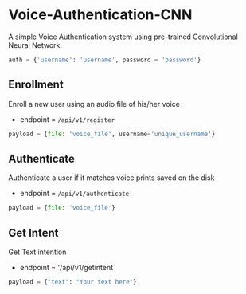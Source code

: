 # Voice-Authentication-CNN

A simple Voice Authentication system using pre-trained Convolutional Neural Network.

```python
auth = {'username': 'username', password = 'password'}
```

## Enrollment

Enroll a new user using an audio file of his/her voice

- endpoint = `/api/v1/register`

```python
payload = {file: 'voice_file', username='unique_username'}
```

## Authenticate

Authenticate a user if it matches voice prints saved on the disk

- endpoint = `/api/v1/authenticate`

```python
payload = {file: 'voice_file'}
```

## Get Intent

Get Text intention

- endpoint = '/api/v1/getintent`

```python
payload = {"text": "Your text here"}
```
